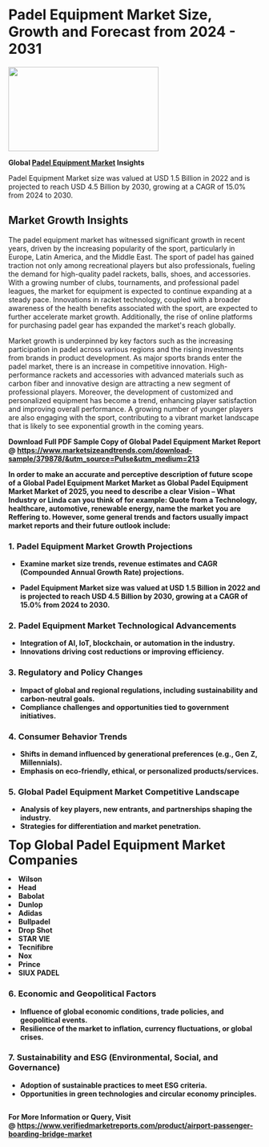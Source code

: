 <H1>Padel Equipment Market Size, Growth and Forecast from 2024 - 2031</H1><img class="aligncenter size-medium wp-image-584254" src="https://thirdeyenews.in/wp-content/uploads/2024/09/Global-Market-Research-300x168.jpeg" alt="" width="300" height="168" /><p><strong>Global&nbsp;<a href="https://www.marketsizeandtrends.com/download-sample/379878/&amp;utm_source=Pulse&amp;utm_medium=213">Padel Equipment Market</a> Insights</strong></p><p>Padel Equipment Market size was valued at USD 1.5 Billion in 2022 and is projected to reach USD 4.5 Billion by 2030, growing at a CAGR of 15.0% from 2024 to 2030.</p><p><h2>Market Growth Insights</h2> <p>The padel equipment market has witnessed significant growth in recent years, driven by the increasing popularity of the sport, particularly in Europe, Latin America, and the Middle East. The sport of padel has gained traction not only among recreational players but also professionals, fueling the demand for high-quality padel rackets, balls, shoes, and accessories. With a growing number of clubs, tournaments, and professional padel leagues, the market for equipment is expected to continue expanding at a steady pace. Innovations in racket technology, coupled with a broader awareness of the health benefits associated with the sport, are expected to further accelerate market growth. Additionally, the rise of online platforms for purchasing padel gear has expanded the market's reach globally. </p> <p><strong></strong></p> <p>Market growth is underpinned by key factors such as the increasing participation in padel across various regions and the rising investments from brands in product development. As major sports brands enter the padel market, there is an increase in competitive innovation. High-performance rackets and accessories with advanced materials such as carbon fiber and innovative design are attracting a new segment of professional players. Moreover, the development of customized and personalized equipment has become a trend, enhancing player satisfaction and improving overall performance. A growing number of younger players are also engaging with the sport, contributing to a vibrant market landscape that is likely to see exponential growth in the coming years.</p> <p><strong></p><p><span class=""><strong>Download Full PDF Sample Copy of Global Padel Equipment Market Report</strong> @ <a href="https://www.marketsizeandtrends.com/download-sample/379878/&amp;utm_source=Pulse&amp;utm_medium=213" target="_blank">https://www.marketsizeandtrends.com/download-sample/379878/&amp;utm_source=Pulse&amp;utm_medium=213</a></span></p><p>In order to make an accurate and perceptive description of future scope of a Global&nbsp;Padel Equipment Market Market as Global&nbsp;Padel Equipment Market Market of 2025, you need to describe a clear Vision &ndash; What Industry or Linda can you think of for example: Quote from a Technology, healthcare, automotive, renewable energy, name the market you are Reffering to. However, some general trends and factors usually impact market reports and their future outlook include:</p><h3>1.&nbsp;<strong>Padel Equipment Market Growth Projections</strong></h3><ul><li>Examine market size trends, revenue estimates and CAGR (Compounded Annual Growth Rate) projections.</li><li><p>Padel Equipment Market size was valued at USD 1.5 Billion in 2022 and is projected to reach USD 4.5 Billion by 2030, growing at a CAGR of 15.0% from 2024 to 2030.</p></li></ul><h3>2.&nbsp;<strong>Padel Equipment Market Technological Advancements</strong></h3><ul><li>Integration of AI, IoT, blockchain, or automation in the industry.</li><li>Innovations driving cost reductions or improving efficiency.</li></ul><h3>3.&nbsp;<strong>Regulatory and Policy Changes</strong></h3><ul><li>Impact of global and regional regulations, including sustainability and carbon-neutral goals.</li><li>Compliance challenges and opportunities tied to government initiatives.</li></ul><h3>4.&nbsp;<strong>Consumer Behavior Trends</strong></h3><ul><li>Shifts in demand influenced by generational preferences (e.g., Gen Z, Millennials).</li><li>Emphasis on eco-friendly, ethical, or personalized products/services.</li></ul><h3>5.&nbsp;<strong>Global Padel Equipment Market Competitive Landscape</strong></h3><ul><li>Analysis of key players, new entrants, and partnerships shaping the industry.</li><li>Strategies for differentiation and market penetration.</li></ul><p data-pm-slice="1 1 []"><span style="color: inherit; font-family: inherit; font-size: 25px;">Top Global Padel Equipment Market Companies</span></p><div class="" data-test-id=""><p><li>Wilson</li><li> Head</li><li> Babolat</li><li> Dunlop</li><li> Adidas</li><li> Bullpadel</li><li> Drop Shot</li><li> STAR VIE</li><li> Tecnifibre</li><li> Nox</li><li> Prince</li><li> SIUX PADEL</li></p></div><h3>6.&nbsp;<strong>Economic and Geopolitical Factors</strong></h3><ul><li>Influence of global economic conditions, trade policies, and geopolitical events.</li><li>Resilience of the market to inflation, currency fluctuations, or global crises.</li></ul><h3>7.&nbsp;<strong>Sustainability and ESG (Environmental, Social, and Governance)</strong></h3><ul><li>Adoption of sustainable practices to meet ESG criteria.</li><li>Opportunities in green technologies and circular economy principles.</li></ul><h2><strong style="font-size: 14px;">For More Information or Query, Visit @&nbsp;</strong><a style="background-color: #ffffff; font-size: 14px;" href="https://www.marketsizeandtrends.com/report/padel-equipment-market/" target="_blank">https://www.verifiedmarketreports.com/product/airport-passenger-boarding-bridge-market</a></h2>
